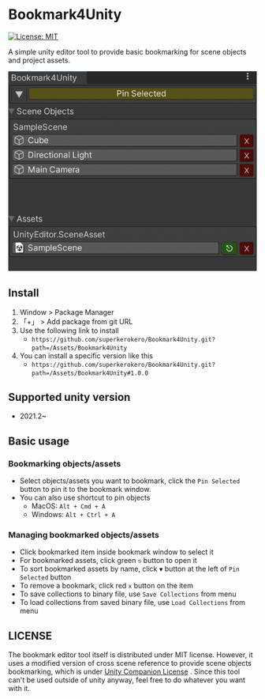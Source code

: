 # Bookmark4Unity

[![License: MIT](https://img.shields.io/badge/License-MIT-yellow.svg)](https://opensource.org/licenses/MIT)

A simple unity editor tool to provide basic bookmarking for scene objects and project assets.

![](Images/screenshot.png)

## Install

1. Window > Package Manager
2. 「+」 > Add package from git URL
3. Use the following link to install
   - `https://github.com/superkerokero/Bookmark4Unity.git?path=/Assets/Bookmark4Unity`
4. You can install a specific version like this
   - `https://github.com/superkerokero/Bookmark4Unity.git?path=/Assets/Bookmark4Unity#1.0.0`

## Supported unity version

- 2021.2~

## Basic usage

### Bookmarking objects/assets

- Select objects/assets you want to bookmark, click the `Pin Selected` button to pin it to the bookmark window.
- You can also use shortcut to pin objects
  - MacOS: `Alt + Cmd + A`
  - Windows: `Alt + Ctrl + A`

### Managing bookmarked objects/assets

- Click bookmarked item inside bookmark window to select it
- For bookmarked assets, click green `⎋` button to open it
- To sort bookmarked assets by name, click `▼` button at the left of `Pin Selected` button
- To remove a bookmark, click red `x` button on the item
- To save collections to binary file, use `Save Collections` from menu
- To load collections from saved binary file, use `Load Collections` from menu

## LICENSE

The bookmark editor tool itself is distributed under MIT license. However, it uses a modified version of cross scene reference to provide scene objects bookmarking, which is under [Unity Companion License](http://www.unity3d.com/legal/licenses/Unity_Companion_License) . Since this tool can't be used outside of unity anyway, feel free to do whatever you want with it.
